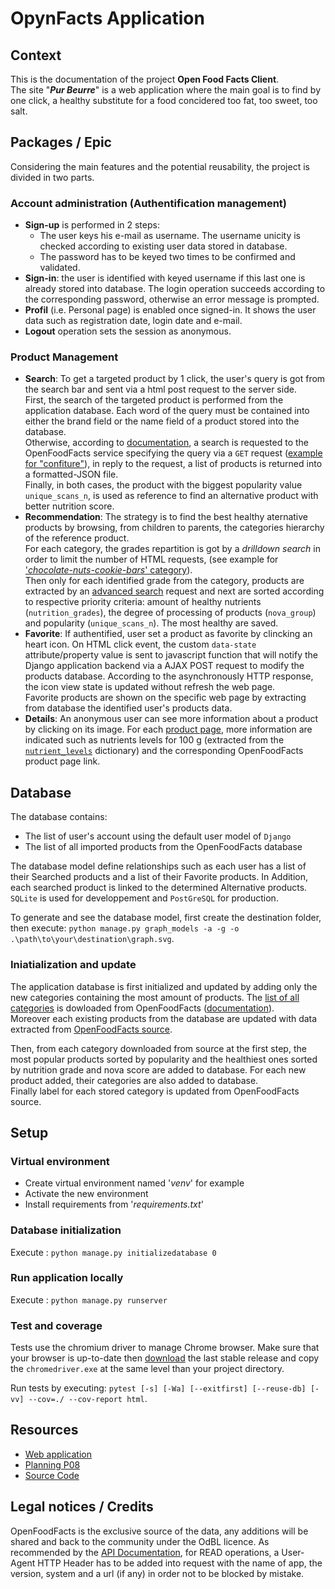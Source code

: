 # OpynFacts Application

## Context

This is the documentation of the project __Open Food Facts Client__.  
The site "___Pur Beurre___" is a web application where the main goal is to find by one click, a healthy substitute for a food concidered too fat, too sweet, too salt.

## Packages / Epic

Considering the main features and the potential reusability, the project is divided in two parts.

### Account administration (Authentification management)

* __Sign-up__ is performed in 2 steps:
  * The user keys his e-mail as username. The username unicity is checked according to existing user data stored in database.
  * The password has to be keyed two times to be confirmed and validated.
* __Sign-in__: the user is identified with keyed username if this last one is already stored into database. The login operation succeeds according to the corresponding password, otherwise an error message is prompted.
* __Profil__ (i.e. Personal page) is enabled once signed-in. It shows the user data such as registration date, login date and e-mail.
* __Logout__ operation sets the session as anonymous.

### Product Management

* __Search__: To get a targeted product by 1 click, the user's query is got from the search bar and sent via a html post request to the server side.  
First, the search of the targeted product is performed from the application database. Each word of the query must be contained into either the brand field or the name field of a product stored into the database.  
Otherwise, according to [documentation](https://documenter.getpostman.com/view/8470508/SVtN3Wzy?version=latest#58efae40-73c3-4907-9a88-785faff6ffb1), a search is requested to the OpenFoodFacts service specifying the query via a ```GET``` request ([example for "confiture"](https://world.openfoodfacts.org/cgi/search.pl?search_terms=confiture&search_simple=1&action=process&json=true&sort_by=unique_scans)), in reply to the request, a list of products is returned into a formatted-JSON file.  
Finally, in both cases, the product with the biggest popularity value ```unique_scans_n```, is used as reference to find an alternative product with better nutrition score.
* __Recommendation__: The strategy is to find the best healthy aternative products by browsing, from children to parents, the categories hierarchy of the reference product.  
For each category, the grades repartition is got by a _drilldown search_ in order to limit the number of HTML requests, (see example for ['_chocolate-nuts-cookie-bars_' category](https://fr-en.openfoodfacts.org/category/en:chocolate-nuts-cookie-bars/nutrition-grades)).  
Then only for each identified grade from the category, products are extracted by an [advanced search](https://fr-en.openfoodfacts.org/cgi/search.pl?action=process&page=1&page_size=1000&sort_by=unique_scans&json=true&tagtype_0=categories&tag_contains_0=contains&tag_0=en%3Achocolate-nuts-cookie-bars&tagtype_1=nutrition_grades&tag_contains_1=contains&tag_1=d) request and next are sorted according to respective priority criteria: amount of healthy nutrients (```nutrition_grades```), the degree of processing of products (```nova_group```) and popularity (```unique_scans_n```). The most healthy are saved.
* __Favorite__: If authentified, user set a product as favorite by clincking an heart icon.
On HTML click event, the custom ```data-state``` attribute/property value is sent to javascript function that will notify the Django application backend via a AJAX POST request to modify the products database.
According to the asynchronously HTTP response, the icon view state is updated without refresh the web page.  
Favorite products are shown on the specific web page by extracting from database the identified user's products data.
* __Details__: An anonymous user can see more information about a product by clicking on its image. For each [product page](https://myuka.herokuapp.com/product/3017620422003/result/3017620422003/nutella), more information are indicated such as nutrients levels for 100 g (extracted from the [```nutrient_levels```](https://world.openfoodfacts.org/api/v0/product/3017620422003.json) dictionary) and the corresponding OpenFoodFacts product page link.

## Database

The database contains:

* The list of user's account using the default user model of ```Django```
* The list of all imported products from the OpenFoodFacts database

The database model define relationships such as each user has a list of their Searched products and a list of their Favorite products. In Addition, each searched product is linked to the determined Alternative products.   
```SQLite``` is used for developpement and ```PostGreSQL``` for production.

To generate and see the database model, first create the destination folder, then execute: ```python manage.py graph_models -a -g -o .\path\to\your\destination\graph.svg```.

### Iniatialization and update

The application database is first initialized and updated by adding only the new categories containing the most amount of products. The [list of all categories](https://world.openfoodfacts.org/categories.json) is dowloaded from OpenFoodFacts ([documentation](https://documenter.getpostman.com/view/8470508/SVtN3Wzy?version=latest#categories)).  
Moreover each existing products from the database are updated with data extracted from [OpenFoodFacts source](https://documenter.getpostman.com/view/8470508/SVtN3Wzy?version=latest#4a0c27c3-3abc-42c4-bf97-63f4e4108294).

Then, from each category downloaded from source at the first step, the most popular products sorted by popularity and the healthiest ones sorted by nutrition grade and nova score are added to database. For each new product added, their categories are also added to database.  
Finally label for each stored category is updated from OpenFoodFacts source.

## Setup

### Virtual environment

* Create virtual environment named '_venv_' for example
* Activate the new environment
* Install requirements from '_requirements.txt_'

### Database initialization

Execute : ```python manage.py initializedatabase 0```

### Run application locally

Execute : ```python manage.py runserver```

### Test and coverage

Tests use the chromium driver to manage Chrome browser.
Make sure that your browser is up-to-date then [download](https://chromedriver.chromium.org) the last stable release and copy the ```chromedriver.exe``` at the same level than your project directory.

Run tests by executing: ```pytest [-s] [-Wa] [--exitfirst] [--reuse-db] [-vv] --cov=./ --cov-report html```.

## Resources

* [Web application](https://myuka.herokuapp.com)
* [Planning P08](https://www.pivotaltracker.com/n/projects/2436156)
* [Source Code](https://github.com/MikodeSan/OpynFacts/tree/py08)

## Legal notices / Credits

OpenFoodFacts is the exclusive source of the data, any additions will be shared and back to the community under the OdBL licence.
As recommended by the [API Documentation](https://documenter.getpostman.com/view/8470508/SVtN3Wzy?version=latest#4a0c27c3-3abc-42c4-bf97-63f4e4108294), for READ operations, a User-Agent HTTP Header has to be added into request with the name of app, the version, system and a url (if any) in order not to be blocked by mistake.
